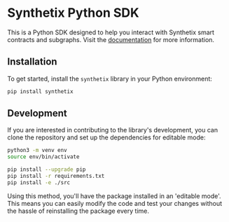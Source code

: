 # Synthetix Python SDK

This is a Python SDK designed to help you interact with Synthetix smart contracts and subgraphs. Visit the [documentation](https://synthetixio.github.io/python-sdk/) for more information.

## Installation

To get started, install the `synthetix` library in your Python environment:

```bash
pip install synthetix
```

## Development

If you are interested in contributing to the library's development, you can clone the repository and set up the dependencies for editable mode:

```bash
python3 -m venv env
source env/bin/activate

pip install --upgrade pip
pip install -r requirements.txt
pip install -e ./src
```

Using this method, you'll have the package installed in an 'editable mode'. This means you can easily modify the code and test your changes without the hassle of reinstalling the package every time.
